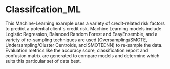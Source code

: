 # Classifcation_ML
This Machine-Learning example uses a variety of credit-related risk factors to predict a potential client's credit risk. Machine Learning models include Logistic Regression, Balanced Random Forest and EasyEnsemble, and a variety of re-sampling techniques are used (Oversampling/SMOTE, Undersampling/Cluster Centroids, and SMOTEENN) to re-sample the data. Evaluation metrics like the accuracy score, classification report and confusion matrix are generated to compare models and determine which suits this particular set of data best.
